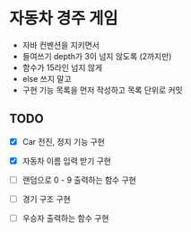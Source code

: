 # 자동차 경주 게임

- 자바 컨벤션을 지키면서
- 들여쓰기 depth가 3이 넘지 않도록 (2까지만)
- 함수가 15라인 넘지 않게
- else 쓰지 말고
- 구현 기능 목록을 먼저 작성하고 목록 단위로 커밋

## TODO

- [x] Car 전진, 정지 기능 구현
- [x] 자동차 이름 입력 받기 구현
- [ ] 랜덤으로 0 - 9 출력하는 함수 구현
- [ ] 경기 구조 구현
- [ ] 우승자 출력하는 함수 구현

